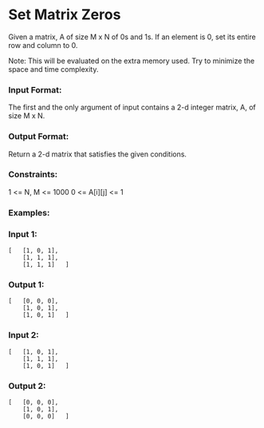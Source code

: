 # Set Matrix Zeros
Given a matrix, A of size M x N of 0s and 1s. If an element is 0, set its entire row and column to 0.

Note: This will be evaluated on the extra memory used. Try to minimize the space and time complexity.



### Input Format:

The first and the only argument of input contains a 2-d integer matrix, A, of size M x N.


### Output Format:

Return a 2-d matrix that satisfies the given conditions.


### Constraints:

1 <= N, M <= 1000
0 <= A[i][j] <= 1


### Examples:


### Input 1:
    [   [1, 0, 1],
        [1, 1, 1], 
        [1, 1, 1]   ]



### Output 1:
    [   [0, 0, 0],
        [1, 0, 1],
        [1, 0, 1]   ]



### Input 2:
    [   [1, 0, 1],
        [1, 1, 1],
        [1, 0, 1]   ]



### Output 2:
    [   [0, 0, 0],
        [1, 0, 1],
        [0, 0, 0]   ]
